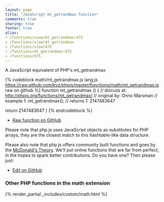 ```yaml
---
layout: page
title: "JavaScript mt_getrandmax function"
comments: true
sharing: true
footer: true
alias:
- /functions/view/mt_getrandmax:475
- /functions/view/mt_getrandmax
- /functions/view/475
- /functions/mt_getrandmax:475
- /functions/475
---
```

<!-- Generated by Rakefile:build -->
A JavaScript equivalent of PHP's mt_getrandmax

{% codeblock math/mt_getrandmax.js lang:js https://raw.github.com/kvz/phpjs/master/functions/math/mt_getrandmax.js raw on github %}
function mt_getrandmax () {
  //  discuss at: http://phpjs.org/functions/mt_getrandmax/
  // original by: Onno Marsman
  //   example 1: mt_getrandmax();
  //   returns 1: 2147483647

  return 2147483647
}
{% endcodeblock %}

 - [Raw function on GitHub](https://github.com/kvz/phpjs/blob/master/functions/math/mt_getrandmax.js)

Please note that php.js uses JavaScript objects as substitutes for PHP arrays, they are 
the closest match to this hashtable-like data structure. 

Please also note that php.js offers community built functions and goes by the 
[McDonald's Theory](https://medium.com/what-i-learned-building/9216e1c9da7d). We'll put online 
functions that are far from perfect, in the hopes to spark better contributions. 
Do you have one? Then please just: 

 - [Edit on GitHub](https://github.com/kvz/phpjs/edit/master/functions/math/mt_getrandmax.js)


### Other PHP functions in the math extension
{% render_partial _includes/custom/math.html %}

